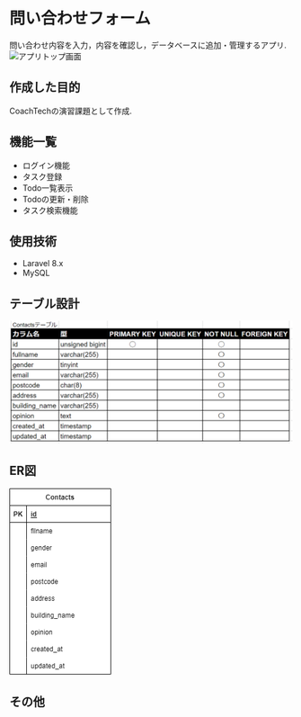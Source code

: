 # 問い合わせフォーム
問い合わせ内容を入力，内容を確認し，データベースに追加・管理するアプリ.
![アプリトップ画面](./img/app_index.png)

## 作成した目的
CoachTechの演習課題として作成.

## 機能一覧
- ログイン機能
- タスク登録
- Todo一覧表示
- Todoの更新・削除
- タスク検索機能

## 使用技術
- Laravel 8.x
- MySQL

## テーブル設計
![テーブル設計図](./img/table.png)

## ER図
![ER図](./img/ER.drawio.png)

## その他
